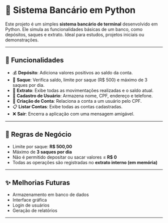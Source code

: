 # 🏦 Sistema Bancário em Python

Este projeto é um simples **sistema bancário de terminal** desenvolvido em Python. Ele simula as funcionalidades básicas de um banco, como depósitos, saques e extrato. Ideal para estudos, projetos iniciais ou demonstrações.

---

## 🎯 Funcionalidades

- 💰 **Depósito**: Adiciona valores positivos ao saldo da conta.
- 💸 **Saque**: Verifica saldo, limite por saque (R$ 500) e máximo de 3 saques por dia.
- 📄 **Extrato**: Exibe todas as movimentações realizadas e o saldo atual.
- 👤 **Cadastro de Usuário**: Armazena nome, CPF, endereço e telefone.
- 🏦 **Criação de Conta**: Relaciona a conta a um usuário pelo CPF.
- 📋 **Listar Contas**: Exibe todas as contas cadastradas.
- ❌ **Sair**: Encerra a aplicação com uma mensagem amigável.

---

## 🧠 Regras de Negócio

- Limite por saque: **R$ 500,00**
- Máximo de **3 saques por dia**
- Não é permitido depositar ou sacar valores ≤ **R$ 0**
- Todas as operações são registradas no **extrato interno (em memória)**

---

## ✨ Melhorias Futuras

- Armazenamento em banco de dados
- Interface gráfica
- Login de usuários
- Geração de relatórios

---

